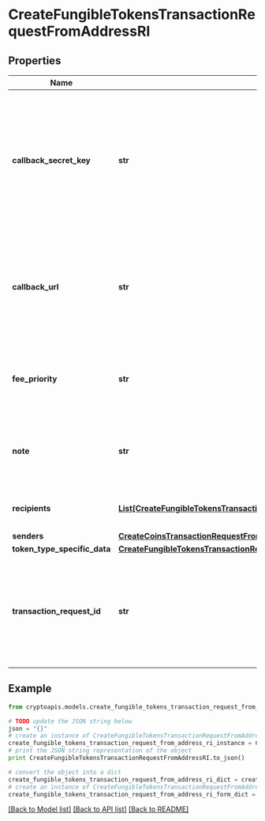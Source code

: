 # CreateFungibleTokensTransactionRequestFromAddressRI


## Properties
Name | Type | Description | Notes
------------ | ------------- | ------------- | -------------
**callback_secret_key** | **str** | Represents the Secret Key value provided by the customer. This field is used for security purposes during the callback notification, in order to prove the sender of the callback as Crypto APIs. For more information please see our [Documentation](https://developers.cryptoapis.io/technical-documentation/general-information/callbacks#callback-security). | 
**callback_url** | **str** | Represents the URL that is set by the customer where the callback will be received at. The callback notification will be received only if and when the event occurs. &#x60;We support ONLY httpS type of protocol&#x60;. | 
**fee_priority** | **str** | Represents the fee priority of the automation, whether it is \&quot;slow\&quot;, \&quot;standard\&quot; or \&quot;fast\&quot;. | 
**note** | **str** | Represents an optional note to add a free text in, explaining or providing additional detail on the transaction request. | [optional] 
**recipients** | [**List[CreateFungibleTokensTransactionRequestFromAddressRIRecipientsInner]**](CreateFungibleTokensTransactionRequestFromAddressRIRecipientsInner.md) | Defines the destination for the transaction, i.e. the recipient(s). | 
**senders** | [**CreateCoinsTransactionRequestFromAddressRISenders**](CreateCoinsTransactionRequestFromAddressRISenders.md) |  | 
**token_type_specific_data** | [**CreateFungibleTokensTransactionRequestFromAddressRIS**](CreateFungibleTokensTransactionRequestFromAddressRIS.md) |  | 
**transaction_request_id** | **str** | Represents a unique identifier of the transaction request (the request sent to make a transaction), which helps in identifying which callback and which &#x60;referenceId&#x60; concern that specific transaction request. | 

## Example

```python
from cryptoapis.models.create_fungible_tokens_transaction_request_from_address_ri import CreateFungibleTokensTransactionRequestFromAddressRI

# TODO update the JSON string below
json = "{}"
# create an instance of CreateFungibleTokensTransactionRequestFromAddressRI from a JSON string
create_fungible_tokens_transaction_request_from_address_ri_instance = CreateFungibleTokensTransactionRequestFromAddressRI.from_json(json)
# print the JSON string representation of the object
print CreateFungibleTokensTransactionRequestFromAddressRI.to_json()

# convert the object into a dict
create_fungible_tokens_transaction_request_from_address_ri_dict = create_fungible_tokens_transaction_request_from_address_ri_instance.to_dict()
# create an instance of CreateFungibleTokensTransactionRequestFromAddressRI from a dict
create_fungible_tokens_transaction_request_from_address_ri_form_dict = create_fungible_tokens_transaction_request_from_address_ri.from_dict(create_fungible_tokens_transaction_request_from_address_ri_dict)
```
[[Back to Model list]](../README.md#documentation-for-models) [[Back to API list]](../README.md#documentation-for-api-endpoints) [[Back to README]](../README.md)


